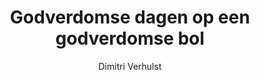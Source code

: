---
title: "Godverdomse dagen op een godverdomse bol"
author: "Dimitri Verhulst"
isbn: "902542953X"
isbn13: "9789025429539"
rating: "3"
publisher: "Contact"
pages: "180"
publishYear: "2008"
read: ""
goodreads_id: "4763107"
language: "nl"
---
